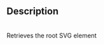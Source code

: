 ﻿<!-- Text := SVG_Get_root_reference ( svgObject ) -> svgObject (Text)-->## Description<br/>Retrieves the root SVG element